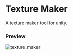 # Texture Maker
A texture maker tool for unity.

### Preview
![texture_maker](https://user-images.githubusercontent.com/6799254/69002353-3c029280-08f6-11ea-8f49-6f9755f60af0.gif)

